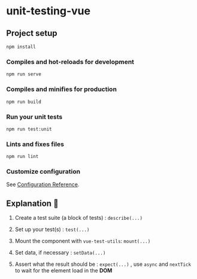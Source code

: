 # unit-testing-vue

## Project setup
```
npm install
```

### Compiles and hot-reloads for development
```
npm run serve
```

### Compiles and minifies for production
```
npm run build
```

### Run your unit tests
```
npm run test:unit
```

### Lints and fixes files
```
npm run lint
```

### Customize configuration
See [Configuration Reference](https://cli.vuejs.org/config/).


## Explanation 📝

1. Create a test suite (a block of tests) :
`describe(...)`

2. Set up your test(s) :
`test(...)`
3. Mount the component with `vue-test-utils`: `mount(...)`
4. Set data, if necessary : `setData(...)`
5. Assert what the result should be :
`expect(...)` , use `async` and `nextTick` to wait for the element load in the **DOM**
